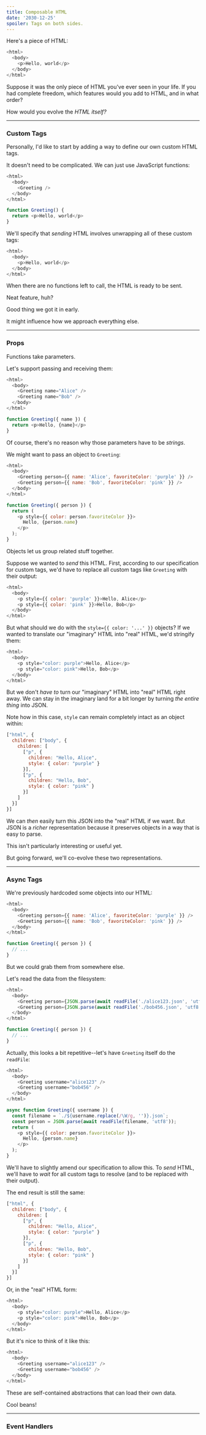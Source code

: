 ```yaml
---
title: Composable HTML
date: '2030-12-25'
spoiler: Tags on both sides.
---
```


Here's a piece of HTML:

```js
<html>
  <body>
    <p>Hello, world</p>
  </body>
</html>
```

Suppose it was the only piece of HTML you've ever seen in your life. If you had complete freedom, which features would you add to HTML, and in what order?

How would you evolve the *HTML itself?*

---

### Custom Tags

Personally, I'd like to start by adding a way to define our own custom HTML tags.

It doesn't need to be complicated. We can just use JavaScript functions:

```js {3,7-9}
<html>
  <body>
    <Greeting />
  </body>
</html>

function Greeting() {
  return <p>Hello, world</p>
}
```

We'll specify that *sending* HTML involves unwrapping all of these custom tags:

```js {3}
<html>
  <body>
    <p>Hello, world</p>
  </body>
</html>
```

When there are no functions left to call, the HTML is ready to be sent.

Neat feature, huh?

Good thing we got it in early.

It might influence how we approach everything else.

---

### Props

Functions take parameters.

Let's support passing and receiving them:

```js {3-4,9}
<html>
  <body>
    <Greeting name="Alice" />
    <Greeting name="Bob" />
  </body>
</html>

function Greeting({ name }) {
  return <p>Hello, {name}</p>
}
```

Of course, there's no reason why those parameters have to be *strings*.

We might want to pass an object to `Greeting`:

```js {3-4,10-12}
<html>
  <body>
    <Greeting person={{ name: 'Alice', favoriteColor: 'purple' }} />
    <Greeting person={{ name: 'Bob', favoriteColor: 'pink' }} />
  </body>
</html>

function Greeting({ person }) {
  return (
    <p style={{ color: person.favoriteColor }}>
      Hello, {person.name}
    </p>
  );
}
```

Objects let us group related stuff together.

Suppose we wanted to *send* this HTML. First, according to our specification for custom tags, we'd have to replace all custom tags like `Greeting` with their output:

```js {3,4}
<html>
  <body>
    <p style={{ color: 'purple' }}>Hello, Alice</p>
    <p style={{ color: 'pink' }}>Hello, Bob</p>
  </body>
</html>
```

But what should we do with the `style={{ color: '...' }}` objects? If we wanted to translate our "imaginary" HTML into "real" HTML, we'd stringify them:

```js {3,4}
<html>
  <body>
    <p style="color: purple">Hello, Alice</p>
    <p style="color: pink">Hello, Bob</p>
  </body>
</html>
```

But we don't *have to* turn our "imaginary" HTML into "real" HTML right away. We can stay in the imaginary land for a bit longer by turning *the entire thing* into JSON.

Note how in this case, `style` can remain completely intact as an object within:

```js {6,10}
["html", {
  children: ["body", {
    children: [
      ["p", {
        children: "Hello, Alice",
        style: { color: "purple" }
      }],
      ["p", {
        children: "Hello, Bob",
        style: { color: "pink" }
      }]
    ]
  }]
}]
```

We can *then* easily turn this JSON into the "real" HTML if we want. But JSON is a *richer* representation because it preserves objects in a way that is easy to parse.

This isn't particularly interesting or useful yet.

But going forward, we'll co-evolve these two representations.

---

### Async Tags

We're previously hardcoded some objects into our HTML:

```js {3-4}
<html>
  <body>
    <Greeting person={{ name: 'Alice', favoriteColor: 'purple' }} />
    <Greeting person={{ name: 'Bob', favoriteColor: 'pink' }} />
  </body>
</html>

function Greeting({ person }) {
  // ...
}
```

But we could grab them from somewhere else.

Let's read the data from the filesystem:

```js {3-4}
<html>
  <body>
    <Greeting person={JSON.parse(await readFile('./alice123.json', 'utf8'))} />
    <Greeting person={JSON.parse(await readFile('./bob456.json', 'utf8'))} />
  </body>
</html>

function Greeting({ person }) {
  // ...
}
```

Actually, this looks a bit repetitive--let's have `Greeting` itself do the `readFile`:

```js {3-4,8-10}
<html>
  <body>
    <Greeting username="alice123" />
    <Greeting username="bob456" />
  </body>
</html>

async function Greeting({ username }) {
  const filename = `./${username.replace(/\W/g, '')}.json`;
  const person = JSON.parse(await readFile(filename, 'utf8'));
  return (
    <p style={{ color: person.favoriteColor }}>
      Hello, {person.name}
    </p>
  );
}
```

We'll have to slightly amend our specification to allow this. To *send* HTML, we'll have to *wait* for all custom tags to resolve (and to be replaced with their output).

The end result is still the same:

```js
["html", {
  children: ["body", {
    children: [
      ["p", {
        children: "Hello, Alice",
        style: { color: "purple" }
      }],
      ["p", {
        children: "Hello, Bob",
        style: { color: "pink" }
      }]
    ]
  }]
}]
```

Or, in the "real" HTML form:

```js
<html>
  <body>
    <p style="color: purple">Hello, Alice</p>
    <p style="color: pink">Hello, Bob</p>
  </body>
</html>
```

But it's nice to think of it like this:

```js
<html>
  <body>
    <Greeting username="alice123" />
    <Greeting username="bob456" />
  </body>
</html>
```

These are self-contained abstractions that can load their own data.

Cool beans!

---

### Event Handlers
